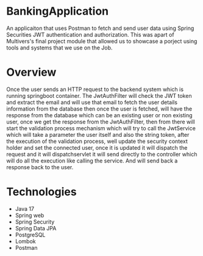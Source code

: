 # BankingApplication
An applicaiton that uses Postman to fetch and send user data using Spring Securities JWT authentication and authorization. This was apart of Multivers's final project module that allowed us to showcase a porject using tools and systems that we use on the Job.

# Overview
Once the user sends an HTTP request to the backend system which is running springboot container. The JwtAuthFilter will check the JWT token and extract the email and will use that email to fetch the user details information from the database then once the user is fetched, will have the response from the database which can be an existing user or non existing user, once we get the response from the JwtAuthFilter, then from there will start the validation process mechanism which will try to call the JwtService which will take a parameter the user itself and also the string token, after the execution of the validation process, well update the security context holder and set the connected user, once it is updated it will dispatch the request and it will dispatchservlet it will send directly to the controller which will do all the execution like calling the service. And will send back a response back to the user.


# Technologies
- Java 17
- Spring web
- Spring Security
- Spring Data JPA
- PostgreSQL
- Lombok
- Postman
